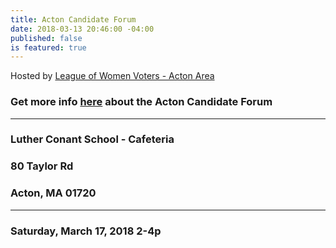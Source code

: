 ```yaml
---
title: Acton Candidate Forum
date: 2018-03-13 20:46:00 -04:00
published: false
is featured: true
---
```



Hosted by [League of Women Voters - Acton Area](http://www.lwv-aa.org)

### Get more info [here](https://www.facebook.com/events/170220383609305/) about the Acton Candidate Forum

---

### Luther Conant School - Cafeteria

### 80 Taylor Rd

### Acton, MA 01720

---

### Saturday, March 17, 2018 2-4p
